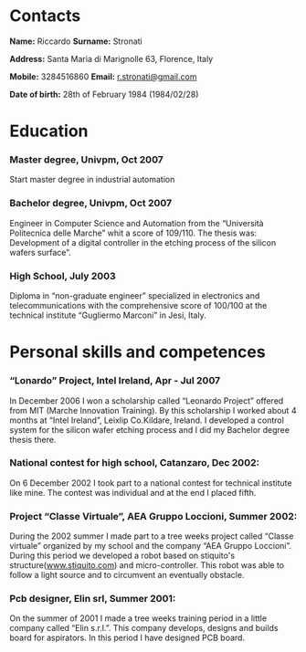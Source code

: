 # Contacts

**Name:** Riccardo **Surname:** Stronati

**Address:** Santa Maria di Marignolle 63, Florence, Italy

**Mobile:** 3284516860 **Email:** r.stronati@gmail.com

**Date of birth:** 28th of February 1984 (1984/02/28)

# Education

### Master degree, Univpm, Oct 2007
Start master degree in industrial automation 

### Bachelor degree, Univpm, Oct 2007
Engineer in Computer Science and Automation from the “Università Politecnica delle Marche” whit a score of 109/110.  The thesis was: Development of a digital controller in the etching process of the silicon wafers surface”.

### High School, July 2003
Diploma in “non-graduate engineer” specialized in electronics and telecommunications with the comprehensive score of 100/100 at the technical institute  “Gugliermo Marconi” in Jesi, Italy.


# Personal skills and competences

### “Lonardo” Project, Intel Ireland, Apr - Jul 2007
In December 2006 I won a scholarship called “Leonardo Project” offered from MIT (Marche Innovation Training). 
By this scholarship I worked about 4 months at “Intel Ireland”, Leixlip Co.Kildare, Ireland. I developed a control system for the silicon wafer etching process and I did my Bachelor degree thesis there. 


### National contest for high school, Catanzaro, Dec 2002:
On 6 December 2002 I took part to a national contest for technical institute like mine.
The contest was individual and at the end I placed fifth.    


### Project “Classe Virtuale”, AEA Gruppo Loccioni, Summer 2002:
During the 2002 summer I made part to a tree weeks project called “Classe virtuale” organized by my school and the company “AEA Gruppo Loccioni”.
During this period we developed a robot based on stiquito's structure(www.stiquito.com) and micro-controller. This robot was able to follow a light source and to circumvent an eventually obstacle.

### Pcb designer, Elin srl, Summer 2001:
On the summer of 2001 I made a tree weeks training period in a little company called “Elin s.r.l.”. 
This company develops, designs and builds board for aspirators.
In this period I have designed PCB board.

